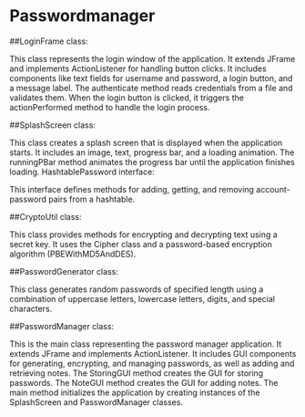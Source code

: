 # Passwordmanager

##LoginFrame class:

This class represents the login window of the application.
It extends JFrame and implements ActionListener for handling button clicks.
It includes components like text fields for username and password, a login button, and a message label.
The authenticate method reads credentials from a file and validates them.
When the login button is clicked, it triggers the actionPerformed method to handle the login process.

##SplashScreen class:

This class creates a splash screen that is displayed when the application starts.
It includes an image, text, progress bar, and a loading animation.
The runningPBar method animates the progress bar until the application finishes loading.
HashtablePassword interface:

This interface defines methods for adding, getting, and removing account-password pairs from a hashtable.

##CryptoUtil class:

This class provides methods for encrypting and decrypting text using a secret key.
It uses the Cipher class and a password-based encryption algorithm (PBEWithMD5AndDES).

##PasswordGenerator class:

This class generates random passwords of specified length using a combination of uppercase letters, lowercase letters, digits, and special characters.

##PasswordManager class:

This is the main class representing the password manager application.
It extends JFrame and implements ActionListener.
It includes GUI components for generating, encrypting, and managing passwords, as well as adding and retrieving notes.
The StoringGUI method creates the GUI for storing passwords.
The NoteGUI method creates the GUI for adding notes.
The main method initializes the application by creating instances of the SplashScreen and PasswordManager classes.
